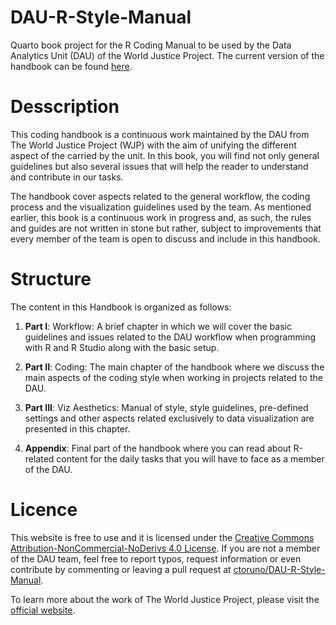 # DAU-R-Style-Manual
Quarto book project for the R Coding Manual to be used by the Data Analytics Unit (DAU) of the World Justice Project. The current version of the handbook can be found [here](https://ctoruno.quarto.pub/wjp-r-handbook/).

# Desscription
This coding handbook is a continuous work maintained by the DAU from The World Justice Project (WJP) with the aim of unifying the different aspect of the carried by the unit. In this book, you will find not only general guidelines but also several issues that will help the reader to understand and contribute in our tasks.

The handbook cover aspects related to the general workflow, the coding process and the visualization guidelines used by the team. As mentioned earlier, this book is a continuous work in progress and, as such, the rules and guides are not written in stone but rather, subject to improvements that every member of the team is open to discuss and include in this handbook.

# Structure
The content in this Handbook is organized as follows:

1. **Part I**: Workflow: A brief chapter in which we will cover the basic guidelines and issues related to the DAU workflow when programming with R and R Studio along with the basic setup.

2. **Part II**: Coding: The main chapter of the handbook where we discuss the main aspects of the coding style when working in projects related to the DAU.

3. **Part III**: Viz Aesthetics: Manual of style, style guidelines, pre-defined settings and other aspects related exclusively to data visualization are presented in this chapter.

4. **Appendix**: Final part of the handbook where you can read about R-related content for the daily tasks that you will have to face as a member of the DAU.

# Licence
This website is free to use and it is licensed under the [Creative Commons Attribution-NonCommercial-NoDerivs 4.0 License](https://creativecommons.org/licenses/by-nc-nd/4.0/). If you are not a member of the DAU team, feel free to report typos, request information or even contribute by commenting or leaving a pull request at [ctoruno/DAU-R-Style-Manual](https://github.com/ctoruno/DAU-R-Style-Manual).

To learn more about the work of The World Justice Project, please visit the [official website](https://worldjusticeproject.org/).
